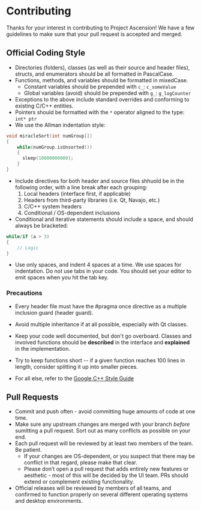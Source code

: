 # Contributing

Thanks for your interest in contributing to Project Ascension! We have a few guidelines to make sure that your pull request is accepted and merged.

## Official Coding Style

- Directories (folders), classes (as well as their source and header files), structs, and enumerators should be all formatted in PascalCase.
- Functions, methods, and variables should be formatted in mixedCase.
    - Constant variables should be prepended with `c_`: `c_someValue`
    - Global variables (avoid) should be prepended with `g_`: `g_logCounter`
- Exceptions to the above include standard overrides and conforming to existing C/C++ entities.
- Pointers should be formatted with the `*` operator aligned to the type: `int* ptr`
- We use the Allman indentation style:
```C++
void miracleSort(int numGroup[])
{
    while(numGroup.isUnsorted())
    {
      sleep(10000000000);
    }
}
```
- Include directives for both header and source files shhuold be in the following order, with a line break after each grouping:
    1. Local headers (interface first, if applicable)
    2. Headers from third-party libraries (i.e. Qt, Navajo, etc.)
    3. C/C++ system headers
    4. Conditional / OS-dependent inclusions
- Conditional and iterative statements should include a space, and should always be bracketed:
```C++
while/if (a > 3) 
{
    // Logic
}
```
- Use only spaces, and indent 4 spaces at a time. We use spaces for indentation. Do not use tabs in your code. You should set your editor to emit spaces when you hit the tab key.

### Precautions
- Every header file must have the #pragma once directive as a multiple inclusion guard (header guard).
- Avoid multiple inheritance if at all possible, especially with Qt classes.
- Keep your code well documented, but don't go overboard. Classes and involved functions should be **described** in the interface and **explained** in the implementation.
- Try to keep functions short -- if a given function reaches 100 lines in length, consider splitting it up into smaller pieces.

- For all else, refer to the [Google C++ Style Guide](https://google-styleguide.googlecode.com/svn/trunk/cppguide.html)

## Pull Requests
- Commit and push often - avoid committing huge amounts of code at one time.
- Make sure any upstream changes are merged with your branch *before* sumitting a pull request. Sort out as many conflicts as possible on your end.
- Each pull request will be reviewed by at least two members of the team. Be patient.
    - If your changes are OS-dependent, or you suspect that there may be conflict in that regard, please make that clear.
    - Please don’t open a pull request that adds entirely new features or aesthetic - most of this will be decided by the UI team. PRs should extend or complement existing functionality.
- Official releases will be reviewed by members of all teams, and confirmed to function properly on several different operating systems and desktop environments.    
